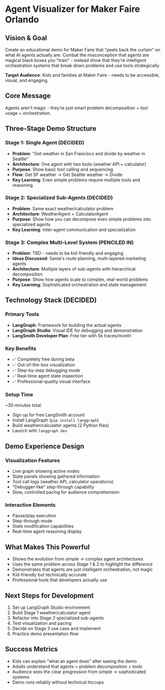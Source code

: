 # Agent Visualizer for Maker Faire Orlando

## Vision & Goal

Create an educational demo for Maker Faire that "peels back the curtain" on what AI agents actually are. Combat the misconception that agents are magical black boxes you "train" - instead show that they're intelligent orchestration systems that break down problems and use tools strategically.

**Target Audience**: Kids and families at Maker Faire - needs to be accessible, visual, and engaging.

## Core Message

Agents aren't magic - they're just smart problem decomposition + tool usage + orchestration.

## Three-Stage Demo Structure

### Stage 1: Single Agent (DECIDED)

- **Problem**: "Get weather in San Francisco and divide by weather in Seattle"
- **Architecture**: One agent with two tools (weather API + calculator)
- **Purpose**: Show basic tool calling and sequencing
- **Flow**: Get SF weather → Get Seattle weather → Divide
- **Key Learning**: Even simple problems require multiple tools and reasoning

### Stage 2: Specialized Sub-Agents (DECIDED)

- **Problem**: Same exact weather/calculator problem
- **Architecture**: WeatherAgent + CalculatorAgent
- **Purpose**: Show how you can decompose even simple problems into specialized agents
- **Key Learning**: Inter-agent communication and specialization

### Stage 3: Complex Multi-Level System (PENCILED IN)

- **Problem**: TBD - needs to be kid-friendly and engaging
- **Ideas Discussed**: Santa's route planning, multi-layered marketing agents
- **Architecture**: Multiple layers of sub-agents with hierarchical decomposition
- **Purpose**: Show how agents scale to complex, real-world problems
- **Key Learning**: Sophisticated orchestration and state management

## Technology Stack (DECIDED)

### Primary Tools

- **LangGraph**: Framework for building the actual agents
- **LangGraph Studio**: Visual IDE for debugging and demonstration
- **LangSmith Developer Plan**: Free tier with 5k traces/month

### Key Benefits

- ✅ Completely free during beta
- ✅ Out-of-the-box visualization
- ✅ Step-by-step debugging mode
- ✅ Real-time agent state inspection
- ✅ Professional-quality visual interface

### Setup Time

~30 minutes total:

- Sign up for free LangSmith account
- Install LangGraph (`pip install langgraph`)
- Build weather/calculator agents (2 Python files)
- Launch with `langgraph dev`

## Demo Experience Design

### Visualization Features

- Live graph showing active nodes
- State panels showing gathered information
- Tool call logs (weather API, calculator operations)
- "Debugger-like" step-through capability
- Slow, controlled pacing for audience comprehension

### Interactive Elements

- Pause/play execution
- Step-through mode
- State modification capabilities
- Real-time agent reasoning display

## What Makes This Powerful

- Shows the evolution from simple → complex agent architectures
- Uses the same problem across Stage 1 & 2 to highlight the difference
- Demonstrates that agents are just intelligent orchestration, not magic
- Kid-friendly but technically accurate
- Professional tools that developers actually use

## Next Steps for Development

1. Set up LangGraph Studio environment
2. Build Stage 1 weather/calculator agent
3. Refactor into Stage 2 specialized sub-agents
4. Test visualization and pacing
5. Decide on Stage 3 use case and implement
6. Practice demo presentation flow

## Success Metrics

- Kids can explain "what an agent does" after seeing the demo
- Adults understand that agents = problem decomposition + tools
- Audience sees the clear progression from simple → sophisticated systems
- Demo runs reliably without technical hiccups
